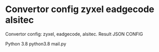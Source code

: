 # Convertor config zyxel eadgecode alsitec
 Convertor config: zyxel, eadgecode, alsitec.
 Result JSON CONFIG

Python 3.8
python3.8 mail.py
